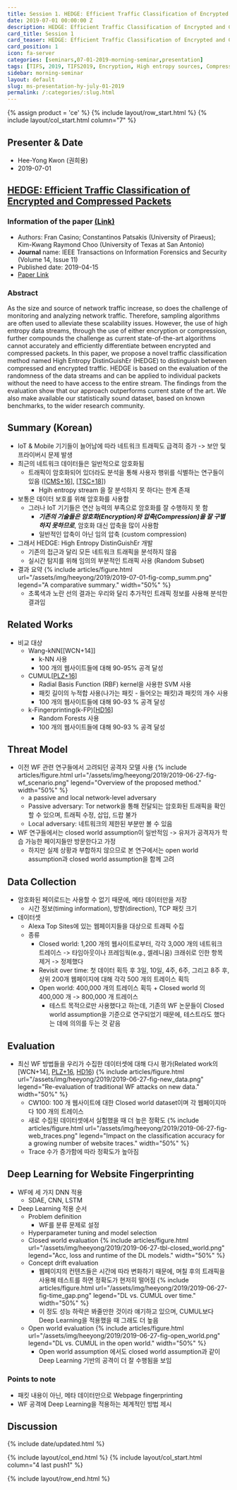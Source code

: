 ```yaml
---
title: Session 1. HEDGE: Efficient Traffic Classification of Encrypted and Compressed Packets
date: 2019-07-01 00:00:00 Z
description: HEDGE: Efficient Traffic Classification of Encrypted and Compressed Packets
card_title: Session 1
card_teaser: HEDGE: Efficient Traffic Classification of Encrypted and Compressed Packets
card_position: 1
icon: fa-server
categories: [seminars,07-01-2019-morning-seminar,presentation]
tags: [TIFS, 2019, TIFS2019, Encryption, High entropy sources, Compression, Classification, Traffic analysis]
sidebar: morning-seminar
layout: default
slug: ms-presentation-hy-july-01-2019
permalink: /:categories/:slug.html
---
```


{% assign product = 'ce' %}
{% include layout/row_start.html %}
{% include layout/col_start.html column="7" %}

## Presenter & Date
+ Hee-Yong Kwon (권희용)
+ 2019-07-01

## [HEDGE: Efficient Traffic Classification of Encrypted and Compressed Packets](https://inhaucs.github.io/seminars/07-01-2019-morning-seminar/presentation/ms-presentation-hy-july-01-2019.html)

### Information of the paper [(Link)](https://ieeexplore.ieee.org/document/8691576)
+ Authors: Fran Casino; Constantinos Patsakis (University of Piraeus); Kim-Kwang Raymond Choo (University of Texas at San Antonio)
+ **Journal** name: IEEE Transactions on Information Forensics and Security (Volume 14, Issue 11)
+ Published date: 2019-04-15
+ [Paper Link](https://ieeexplore.ieee.org/stamp/stamp.jsp?tp=&arnumber=8691576)


### Abstract
As the size and source of network traffic increase, so does the challenge of monitoring and analyzing network traffic. Therefore, sampling algorithms are often used to alleviate these scalability issues. However, the use of high entropy data streams, through the use of either encryption or compression, further compounds the challenge as current state-of-the-art algorithms cannot accurately and efficiently differentiate between encrypted and compressed packets. In this paper, we propose a novel traffic classification method named High Entropy DistinGuishEr (HEDGE) to distinguish between compressed and encrypted traffic. HEDGE is based on the evaluation of the randomness of the data streams and can be applied to individual packets without the need to have access to the entire stream. The findings from the evaluation show that our approach outperforms current state of the art. We also make available our statistically sound dataset, based on known benchmarks, to the wider research community.


## Summary (Korean)
+ IoT & Mobile 기기들이 늘어남에 따라 네트워크 트래픽도 급격히 증가 -> 보안 및 프라이버시 문제 발생
+ 최근의 네트워크 데이터들은 일반적으로 암호화됨
  + 트래픽이 암호화되어 있더라도 분석을 통해 사용자 행위를 식별하는 연구들이 있음 ([[CMS+16]], [[TSC+18]])
    + Hgih entropy stream 을 잘 분석하지 못 하다는 한계 존재
+ 보통은 데이터 보호를 위해 암호화를 사용함
  + 그러나 IoT 기기들은 연산 능력의 부족으로 암호화를 잘 수행하지 못 함
    + ***기존의 기술들은 암호화(Encryption)와 압축(Compression)을 잘 구별하지 못하므로***, 암호화 대신 압축을 많이 사용함
    + 일반적인 압축이 아닌 임의 압축 (custom compression)
+ 그래서 HEDGE: High Entropy DistinGuishEr 개발
  + 기존의 접근과 달리 모든 네트워크 트래픽을 분석하지 않음
  + 실시간 탐지를 위해 임의의 부분적인 트래픽 사용 (Random Subset)
+ 결과 요약
{% include articles/figure.html url="/assets/img/heeyong/2019/2019-07-01-fig-comp_summ.png" legend="A comparative summary." width="50%" %}
  + 초록색과 노란 선의 결과는 우리와 달리 추가적인 트래픽 정보를 사용해 분석한 결과임

[CMS+16]: <https://ieeexplore.ieee.org/stamp/stamp.jsp?tp=&arnumber=7265055> "M. Conti, L. V. Mancini, R. Spolaor, and N. V. Verde, “Analyzing android encrypted network traffic to identify user actions,” IEEE Trans. Inf. Forensics Security, vol. 11, no. 1, pp. 114–125, Jan. 2016."
[TSC+18]: <https://ieeexplore.ieee.org/stamp/stamp.jsp?tp=&arnumber=8006282> "V. F. Taylor, R. Spolaor, M. Conti, and I. Martinovic, “Robust smartphone app identification via encrypted network traffic analysis,” IEEE Trans. Inf. Forensics Security, vol. 13, no. 1, pp. 63–78, Jan. 2018."

## Related Works
+ 비교 대상
  + Wang-kNN[[WCN+14]]
    + k-NN 사용
    + 100 개의 웹사이트들에 대해 90-95% 공격 달성
  + CUMUL[[PLZ+16]]
    + Radial Basis Function (RBF) kernel을 사용한 SVM 사용
    + 패킷 길이의 누적합 사용(나가는 패킷 - 들어오는 패킷)과 패킷의 개수 사용
    + 100 개의 웹사이트들에 대해 90-93 % 공격 달성
  + k-Fingerprinting(k-FP)[[HD16]]
    + Random Forests 사용
    + 100 개의 웹사이트들에 대해 90-93 % 공격 달성


[PLZ+16]: <https://nymity.ch/tor-dns/pdf/Panchenko2016a.pdf> "A. Panchenko, F. Lanze, A. Zinnen, M. Henze, J. Pennekamp, K.Wehrle, and T. Engel, “Website fingerprinting at internet scale,” in Network & Distributed System Security Symposium (NDSS). IEEE Computer Society, 2016, pp. 1–15."
[HD16]: <https://www.usenix.org/conference/usenixsecurity16/technical-sessions/presentation/hayes> "J. Hayes and G. Danezis, “k-fingerprinting: a Robust Scalable Website Fingerprinting Technique,” in USENIX Security Symposium. USENIX Association, 2016, pp. 1–17."

## Threat Model
+ 이전 WF 관련 연구들에서 고려되던 공격자 모델 사용
{% include articles/figure.html url="/assets/img/heeyong/2019/2019-06-27-fig-wf_scenario.png" legend="Overview of the proposed method." width="50%" %}
  + a passive and local network-level adversary
  + Passive adversary: Tor network을 통해 전달되는 암호화된 트래픽을 확인할 수 있으며, 트래픽 수정, 삽입, 드랍 불가
  + Local adversary: 네트워크의 제한된 부분만 볼 수 있음
  <!-- + ISP-level의 공격자 가정: 복호화가 가능한 level -->
+ WF 연구들에서는 closed world assumption이 일반적임 -> 유저가 공격자가 학습 가능한 페이지들만 방문한다고 가정
  + 하지만 실제 상황과 부합하지 않으므로 본 연구에서는 open world assumption과 closed world assumption을 함께 고려

## Data Collection
+ 암호화된 페이로드는 사용할 수 없기 때문에, 메타 데이터만을 저장
  + 시간 정보(timing information), 방향(direction), TCP 패킷 크기
+ 데이터셋
  + Alexa Top Sites에 있는 웹페이지들을 대상으로 트래픽 수집
  + 종류
    + Closed world: 1,200 개의 웹사이트로부터, 각각 3,000 개의 네트워크 트레이스 -> 타임아웃이나 프레임웍(e.g., 셀레니움) 크래쉬로 인한 항목 제거 -> 정제했다
    + Revisit over time: 첫 데이터 획득 후 3일, 10일, 4주, 6주, 그리고 8주 후, 상위 200개 웹페이지에 대해 각각 500 개의 트레이스 획득
    + Open world: 400,000 개의 트레이스 획득 + Closed world 의 400,000 개 -> 800,000 개 트레이스
      + 테스트 목적으로만 사용했다고 하는데, 기존의 WF 논문들이 Closed world assumption을 기준으로 연구되었기 때문에, 테스트라도 했다는 데에 의의를 두는 것 같음


## Evaluation
+ 최신 WF 방법들을 우리가 수집한 데이터셋에 대해 다시 평가(Related work의 [WCN+14], [PLZ+16], [HD16])
{% include articles/figure.html url="/assets/img/heeyong/2019/2019-06-27-fig-new_data.png" legend="Re-evaluation of traditional WF attacks on new data." width="50%" %}
  + CW100: 100 개 웹사이트에 대한 Closed world dataset이며 각 웹페이지마다 100 개의 트레이스
  + 새로 수집된 데이터셋에서 실험했을 때 더 높은 정확도
{% include articles/figure.html url="/assets/img/heeyong/2019/2019-06-27-fig-web_traces.png" legend="Impact on the classification accuracy for a growing number of website traces." width="50%" %}
  + Trace 수가 증가함에 따라 정확도가 높아짐

## Deep Learning for Website Fingerprinting
+ WF에 세 가지 DNN 적용
  + SDAE, CNN, LSTM
+ Deep Learning 적용 순서
  + Problem definition
    + WF를 분류 문제로 설정
  + Hyperparameter tuning and model selection
  + Closed world evaluation
{% include articles/figure.html url="/assets/img/heeyong/2019/2019-06-27-tbl-closed_world.png" legend="Acc, loss and runtime of the DL models." width="50%" %}
  + Concept drift evaluation
    + 웹페이지의 컨텐츠들은 시간에 따라 변화하기 때문에, 며칠 후의 트래픽을 사용해 테스트를 하면 정확도가 현저히 떨어짐
{% include articles/figure.html url="/assets/img/heeyong/2019/2019-06-27-fig-time_gap.png" legend="DL vs. CUMUL over time." width="50%" %}
    + 이 정도 성능 하락은 봐줄만한 것이라 얘기하고 있으며, CUMUL보다 Deep Learning을 적용했을 때 그래도 더 높음
  + Open world evaluation
{% include articles/figure.html url="/assets/img/heeyong/2019/2019-06-27-fig-open_world.png" legend="DL vs. CUMUL in the open world." width="50%" %}
    + Open world assumption 에서도 closed world assumption과 같이 Deep Learning 기반의 공격이 더 잘 수행됨을 보임


### Points to note
+ 패킷 내용이 아닌, 메타 데이터만으로 Webpage fingerprinting
+ WF 공격에 Deep Learning을 적용하는 체계적인 방법 제시



## Discussion


{% include date/updated.html %}

{% include layout/col_end.html %}
{% include layout/col_start.html column="4 last push1" %}

{% include layout/row_end.html %}
